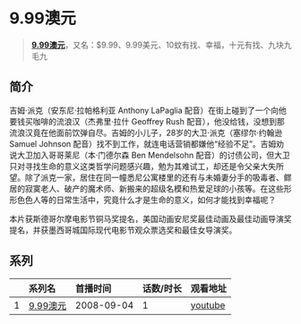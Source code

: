 # 9.99澳元


> <u>**[9.99澳元](https://bgm.tv/subject/111876)**</u>，又名：$9.99、9.99美元、10蚊有找、幸福，十元有找、九块九毛九

## 简介

吉姆·派克（安东尼·拉帕格利亚 Anthony LaPaglia 配音）在街上碰到了一个向他要钱买咖啡的流浪汉（杰弗里·拉什 Geoffrey Rush 配音），他没给钱，没想到那流浪汉竟在他面前饮弹自尽。吉姆的小儿子，28岁的大卫·派克（塞缪尔·约翰逊 Samuel Johnson 配音）找不到工作，就连电话营销都嫌他“经验不足”。吉姆劝说大卫加入哥哥莱尼（本·门德尔森 Ben Mendelsohn 配音）的讨债公司，但大卫只对寻找生命的意义这类哲学问题感兴趣，勉为其难试工，却还是令父亲大失所望。除了派克一家，居住在同一幢悉尼公寓楼里的还有与未婚妻分手的吸毒者、鳏居的寂寞老人、破产的魔术师、新搬来的超级名模和热爱足球的小孩等。在这些形形色色人等的日常生活中，究竟什么才是生命的意义，如何才能找到幸福呢？ 

本片获斯德哥尔摩电影节铜马奖提名，美国动画安尼奖最佳动画及最佳动画导演奖提名，并获墨西哥城国际现代电影节观众票选奖和最佳女导演奖。





## 系列

|     | 系列名    | 首播时间       | 话数/时长 | 观看地址                                                   |
| :-- | :----- | :--------- | :---- | :----------------------------------------------------- |
| 1   |[9.99澳元](https://bgm.tv/subject/111876)| 2008-09-04 | 1     | [youtube](https://www.youtube.com/watch?v=rF2tNr2LWl8) |



